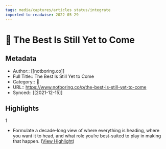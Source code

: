 ```yaml
---
tags: media/captures/articles status/integrate
imported-to-readwise: 2022-05-29
---
```

# 📰 The Best Is Still Yet to Come

## Metadata
- Author:: [[notboring.co]]
- Full Title:: The Best Is Still Yet to Come
- Category:: 📰
- URL:: https://www.notboring.co/p/the-best-is-still-yet-to-come
- Synced:: [[2021-12-15]]

## Highlights
1
- Formulate a decade-long view of where everything is heading, where you want it to head, and what role you’re best-suited to play in making that happen. ([View Highlight](https://instapaper.com/read/1467659850/18253187))
